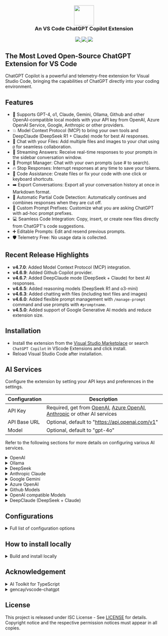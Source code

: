 <h3 align="center"><img src="https://raw.githubusercontent.com/feiskyer/chatgpt-copilot/main/images/ai-logo.png" height="64"><br>An VS Code ChatGPT Copilot Extension</h3>

<p align="center">
    <a href="https://marketplace.visualstudio.com/items?itemName=feiskyer.chatgpt-copilot" alt="Marketplace version">
        <img src="https://img.shields.io/visual-studio-marketplace/v/feiskyer.chatgpt-copilot?color=orange&label=VS%20Code" />
    </a>
    <a href="https://marketplace.visualstudio.com/items?itemName=feiskyer.chatgpt-copilot" alt="Marketplace download count">
        <img src="https://img.shields.io/visual-studio-marketplace/d/feiskyer.chatgpt-copilot?color=blueviolet&label=Downloads" />
    </a>
    <a href="https://github.com/feiskyer/chatgpt-copilot" alt="Github star count">
        <img src="https://img.shields.io/github/stars/feiskyer/chatgpt-copilot?color=blue&label=Github%20Stars" />
    </a>
</p>

## The Most Loved Open-Source ChatGPT Extension for VS Code

ChatGPT Copilot is a powerful and telemetry-free extension for Visual Studio Code, bringing the capabilities of ChatGPT directly into your coding environment.

## Features

- 🤖 Supports GPT-4, o1, Claude, Gemini, Ollama, Github and other OpenAI-compatible local models with your API key from OpenAI, Azure OpenAI Service, Google, Anthropic or other providers.
- 💥 Model Context Protocol (MCP) to bring your own tools and DeepClaude (DeepSeek R1 + Claude) mode for best AI responses.
- 📂 Chat with your Files: Add multiple files and images to your chat using `@` for seamless collaboration.
- 📃 Streaming Answers: Receive real-time responses to your prompts in the sidebar conversation window.
- 📖 Prompt Manager: Chat with your own prompts (use # to search).
- 🔥 Stop Responses: Interrupt responses at any time to save your tokens.
- 📝 Code Assistance: Create files or fix your code with one click or keyboard shortcuts.
- ➡️ Export Conversations: Export all your conversation history at once in Markdown format.
- 🐛 Automatic Partial Code Detection: Automatically continues and combines responses when they are cut off.
- 📰 Custom Prompt Prefixes: Customize what you are asking ChatGPT with ad-hoc prompt prefixes.
- 💻 Seamless Code Integration: Copy, insert, or create new files directly from ChatGPT's code suggestions.
- ➕ Editable Prompts: Edit and resend previous prompts.
- 🛡️ Telemetry Free: No usage data is collected.

## Recent Release Highlights

* **v4.7.0**: Added Model Context Protocol (MCP) integration.
* **v4.6.9**: Added Github Copilot provider.
* **v4.6.7**: Added DeepClaude mode (DeepSeek + Claude) for best AI responses.
* **v4.6.5**: Added reasoning models (DeepSeek R1 and o3-mini)
* **v4.6.3**: Added chatting with files (including text files and images)
* **v4.6.0**: Added flexible prompt management with `/manage-prompt` command and use prompts with `#promptname`.
* **v4.5.0**: Added support of Google Generative AI models and reduce extension size.

## Installation

- Install the extension from the [Visual Studio Marketplace](https://marketplace.visualstudio.com/items?itemName=feiskyer.chatgpt-copilot) or search `ChatGPT Copilot` in VScode Extensions and click install.
- Reload Visual Studio Code after installation.

## AI Services

Configure the extension by setting your API keys and preferences in the settings.

| Configuration | Description |
| ------------- | ----------- |
| API Key     | Required, get from [OpenAI](https://platform.openai.com/account/api-keys), [Azure OpenAI](https://azure.microsoft.com/en-us/products/ai-services/openai-service), [Anthropic](https://console.anthropic.com/settings/keys) or other AI services |
| API Base URL | Optional, default to "<https://api.openai.com/v1>" |
| Model      | Optional, default to "gpt-4o" |

Refer to the following sections for more details on configuring various AI services.

<details>

<summary> OpenAI </summary>

| Configuration | Example |
| ------------- | ----------- |
| API Key     | your-api-key |
| Model      | gpt-4o |
| API Base URL | <https://api.openai.com/v1> (Optional) |

</details>

<details>
<summary> Ollama </summary>

Pull your image first from Ollama [library](https://ollama.com/library) and then setup the base URL and custom model.

| Configuration | Example |
| ------------- | ----------- |
| API Key     | ollama (Optional) |
| Model      | custom |
| Custom Model | qwen2.5 |
| API Base URL | <http://localhost:11434/v1/> |

</details>

<details>
<summary> DeepSeek </summary>

Ollama provider:

| Configuration | Example                      |
| ------------- | ---------------------------- |
| API Key       | ollama (Optional)            |
| Model         | custom                       |
| Custom Model  | deepseek-r1                  |
| API Base URL  | <http://localhost:11434/v1/> |

DeepSeek provider:

| Configuration | Example                    |
| ------------- | -------------------------- |
| API Key       | your-deepseek-key          |
| Model         | deepseek-reasoner          |
| API Base URL  | <https://api.deepseek.com> |

SiliconFlow (SiliconCloud) provider:

| Configuration | Example                       |
| ------------- | ----------------------------- |
| API Key       | your-siliconflow-key          |
| Model         | custom                        |
| Custom Model  | deepseek-ai/DeepSeek-R1       |
| API Base URL  | <https://api.siliconflow.cn/v1> |

Azure AI Foundry provider:

| Configuration | Example                                              |
| ------------- | ---------------------------------------------------- |
| API Key       | your-azure-ai-key                                    |
| Model         | DeepSeek-R1                                          |
| API Base URL  | https://[endpoint-name].[region].models.ai.azure.com |

</details>

<details>
<summary> Anthropic Claude </summary>

| Configuration | Example |
| ------------- | ----------- |
| API Key     | your-api-key |
| Model      | claude-3-sonnet-20240229 |
| API Base URL | <https://api.anthropic.com/v1> (Optional) |

</details>

<details>
<summary> Google Gemini </summary>

| Configuration | Example |
| ------------- | ----------- |
| API Key     | your-api-key |
| Model      | gemini-2.0-flash-thinking-exp-1219 |
| API Base URL | <https://generativelanguage.googleapis.com/v1beta> (Optional) |

</details>

<details>
<summary> Azure OpenAI </summary>

For Azure OpenAI Service, apiBaseUrl should be set to format `https://[YOUR-ENDPOINT-NAME].openai.azure.com/openai/deployments/[YOUR-DEPLOYMENT-NAME]`.

| Configuration | Example |
| ------------- | ----------- |
| API Key     | your-api-key |
| Model      | gpt-4o |
| API Base URL | <https://endpoint-name.openai.azure.com/openai/deployments/deployment-name> |

</details>

<details>
<summary> Github Models </summary>

For [Github Models](https://github.com/marketplace/models), get your Github token from [here](https://github.com/settings/tokens).

| Configuration | Example |
| ------------- | ----------- |
| API Key     | your-github-token |
| Model      | o1 |
| API Base URL | <https://models.inference.ai.azure.com> |

</details>

<details>
<summary> OpenAI compatible Models </summary>

To use OpenAI compatible APIs, you need to set a custom model name: set model to `"custom"` and then specify your custom model name.

Example for [groq](https://console.groq.com/):

| Configuration | Example |
| ------------- | ----------- |
| API Key     | your-groq-key |
| Model      | custom |
| Custom Model | mixtral-8x7b-32768 |
| API Base URL | <https://api.groq.com/openai/v1> |

</details>

<details>
<summary> DeepClaude (DeepSeek + Claude) </summary>

| Configuration | Example |
| ------------- | ----------- |
| API Key     | your-api-key |
| Model      | claude-3-sonnet-20240229 |
| API Base URL | <https://api.anthropic.com/v1> (Optional) |
| Reasoning API Key | your-deepseek-api-key|
| Reasoning Model | deepseek-reasoner (or deepseek-r1 regarding to your provider) |
| Reasoning API Base URL | <https://api.deepseek.com> (or your own base URL) |

</details>

## Configurations

<details>

<summary> Full list of configuration options </summary>

| Setting                                      | Default                                  | Description                                                  |
| -------------------------------------------- | ---------------------------------------- | ------------------------------------------------------------ |
| `chatgpt.gpt3.apiKey`                        |                                          | OpenAI API key. [Get your API Key from OpenAI](https://beta.openai.com/account/api-keys). |
| `chatgpt.gpt3.apiBaseUrl`                    | `https://api.openai.com/v1`              | Optional override for the OpenAI API base URL. If you customize it, please make sure you have the same format. e.g. starts with `https://` without a trailing slash. The completions endpoint suffix is added internally, e.g. for reference: `${apiBaseUrl}/v1/completions` |
| `chatgpt.gpt3.organization`                  |                                          | OpenAI Organization ID.                                      |
| `chatgpt.gpt3.model`                         | `gpt-4o`                          | OpenAI models to use for your prompts. [Documentation](https://beta.openai.com/docs/models/models).  **If you face 400 Bad Request please make sure you are using the right model for your integration method.**  For local or self-hosted LLMs compatible with OpenAI, you can select `custom` and specify your custom model name in `#chatgpt.gpt3.customModel#`. |
| `chatgpt.gpt3.customModel`                   |                                          | Specify your custom model name here if you selected `custom` in `#chatgpt.gpt3.model#`. This allows you to use a custom model name for local or self-hosted LLMs compatible with OpenAI. |
| `chatgpt.gpt3.maxTokens`                     | `1024`                                   | The maximum number of tokens to generate in the completion.  |
| `chatgpt.gpt3.temperature`                   | `1`                                      | What sampling temperature to use. Higher values means the model will take more risks. Try 0.9 for more creative applications, and 0 (argmax sampling) for ones with a well-defined answer. |
| `chatgpt.gpt3.top_p`                         | `1`                                      | An alternative to sampling with temperature, called nucleus sampling, where the model considers the results of the tokens with top_p probability mass. So 0.1 means only the tokens comprising the top 10% probability mass are considered. |
| `chatgpt.systemPrompt`                       |                                          | System prompts for the copilot.                              |
| `chatgpt.gpt3.generateCode-enabled`          | `true`                                   | Enable the code generation context menu item for the selected comment/code for Codex. |
| `chatgpt.gpt3.searchGrounding.enabled`       | `false`                                  | Enable search grounding for Gemini model. Only available for Google Gemini models. |
| `chatgpt.promptPrefix.addTests`              | `Implement tests for the following code` | The prompt prefix used for adding tests for the selected code |
| `chatgpt.promptPrefix.addTests-enabled`      | `true`                                   | Enable the prompt prefix used for adding tests for the selected code in the context menu |
| `chatgpt.promptPrefix.findProblems`          | `Find problems with the following code`  | The prompt prefix used for finding problems for the selected code |
| `chatgpt.promptPrefix.findProblems-enabled`  | `true`                                   | Enable the prompt prefix used for finding problems for the selected code in the context menu |
| `chatgpt.promptPrefix.optimize`              | `Optimize the following code`            | The prompt prefix used for optimizing the selected code      |
| `chatgpt.promptPrefix.optimize-enabled`      | `true`                                   | Enable the prompt prefix used for optimizing the selected code in the context menu |
| `chatgpt.promptPrefix.explain`               | `Explain the following code`             | The prompt prefix used for explaining the selected code      |
| `chatgpt.promptPrefix.explain-enabled`       | `true`                                   | Enable the prompt prefix used for explaining the selected code in the context menu |
| `chatgpt.promptPrefix.addComments`           | `Add comments for the following code`    | The prompt prefix used for adding comments for the selected code |
| `chatgpt.promptPrefix.addComments-enabled`   | `true`                                   | Enable the prompt prefix used for adding comments for the selected code in the context menu |
| `chatgpt.promptPrefix.completeCode`          | `Complete the following code`            | The prompt prefix used for completing the selected code      |
| `chatgpt.promptPrefix.completeCode-enabled`  | `true`                                   | Enable the prompt prefix used for completing the selected code in the context menu |
| `chatgpt.promptPrefix.adhoc-enabled`         | `true`                                   | Enable the prompt prefix used for adhoc command for the selected code in the context menu |
| `chatgpt.promptPrefix.customPrompt1`         |                                          | Your custom prompt 1. It's disabled by default, please set to a custom prompt and enable it if you prefer using customized prompt |
| `chatgpt.promptPrefix.customPrompt1-enabled` | `false`                                  | Enable custom prompt 1. If you enable this item make sure to set this `#chatgpt.promptPrefix.customPrompt1#` |
| `chatgpt.promptPrefix.customPrompt2`         |                                          | Your custom prompt 2. It's disabled by default, please set to a custom prompt and enable it if you prefer using customized prompt |
| `chatgpt.promptPrefix.customPrompt2-enabled` | `false`                                  | Enable custom prompt 2. If you enable this item make sure to set this `#chatgpt.promptPrefix.customPrompt2#` |
| `chatgpt.response.showNotification`          | `false`                                  | Choose whether you'd like to receive a notification when ChatGPT bot responds to your query. |
| `chatgpt.response.autoScroll`                | `true`                                   | Whenever there is a new question or response added to the conversation window, extension will automatically scroll to the bottom. You can change that behaviour by disabling this setting. |

</details>

## How to install locally

<details>

<summary> Build and install locally </summary>

We highly recommend installing the extension directly from the VS Code Marketplace for the easiest setup and automatic updates. However, for advanced users, building and installing locally is also an option.

- Install `vsce` if you don't have it on your machine (The Visual Studio Code Extension Manager)
  - `npm install --global vsce`
- Run `vsce package`
- Follow the <a href="https://code.visualstudio.com/docs/editor/extension-marketplace#_install-from-a-vsix">instructions</a> and install manually.

```sh
npm run build
npm run package
code --uninstall-extension feiskyer.chatgpt-copilot
code --install-extension chatgpt-copilot-*.vsix
```

</details>

## Acknowledgement

<details>
<summary>AI Toolkit for TypeScript</summary>

This extension utilizes the [AI Toolkit for TypeScript](https://sdk.vercel.ai/) to seamlessly integrate with a variety of AI providers. This allows for flexible and robust AI functionality within the editor. We appreciate the work by Vercel in creating this valuable resource.

</details>

<details>
<summary>gencay/vscode-chatgpt</summary>

This extension is built on the widely-used [gencay/vscode-chatgpt](https://github.com/gencay/vscode-chatgpt) project, which has garnered over 500,000 downloads. We are deeply grateful for the foundation laid by the original author, Gencay, and the community that supported it.

Unfortunately, the original author has decided to stop maintaining the project, and the new recommended Genie AI extension is not open-source. This fork continues the development to keep the project open and accessible to everyone.
</details>

## License

This project is released under ISC License - See [LICENSE](LICENSE) for details. Copyright notice and the respective permission notices must appear in all copies.
